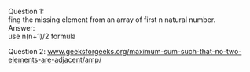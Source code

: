 
Question 1:  
fing the missing element from an array of first n natural number.  
Answer:  
use n(n+1)/2 formula 

Question 2:
www.geeksforgeeks.org/maximum-sum-such-that-no-two-elements-are-adjacent/amp/
